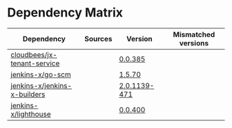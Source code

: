 # Dependency Matrix

Dependency | Sources | Version | Mismatched versions
---------- | ------- | ------- | -------------------
[cloudbees/jx-tenant-service](https://github.com/cloudbees/jx-tenant-service) |  | [0.0.385](https://github.com/cloudbees/jx-tenant-service/releases/tag/v0.0.385) | 
[jenkins-x/go-scm](https://github.com/jenkins-x/go-scm) |  | [1.5.70]() | 
[jenkins-x/jenkins-x-builders](https://github.com/jenkins-x/jenkins-x-builders) |  | [2.0.1139-471]() | 
[jenkins-x/lighthouse](https://github.com/jenkins-x/lighthouse) |  | [0.0.400]() | 
